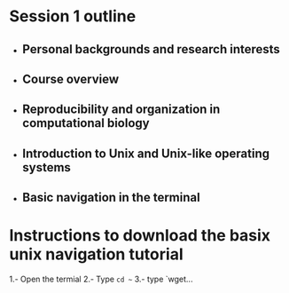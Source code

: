 # Session 1 outline

* ## Personal backgrounds and research interests

* ## Course overview

* ## Reproducibility and organization in computational biology

* ## Introduction to Unix and Unix-like operating systems

* ## Basic navigation in the terminal

# Instructions to download the basix unix navigation tutorial
1.- Open the termial
2.- Type `cd ~`
3.- type `wget...
